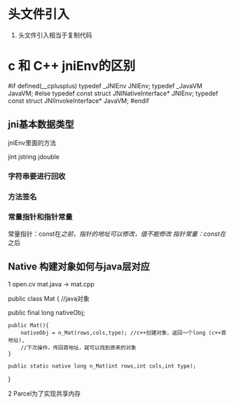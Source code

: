 
# 头文件引入

1. 头文件引入相当于复制代码

# c 和 C++ jniEnv的区别

#if defined(__cplusplus)
typedef _JNIEnv JNIEnv;
typedef _JavaVM JavaVM;
#else
typedef const struct JNINativeInterface* JNIEnv;
typedef const struct JNIInvokeInterface* JavaVM;
#endif

## jni基本数据类型 

jniEnv里面的方法

jint
jstring
jdouble

### 字符串要进行回收

### 方法签名

### 常量指针和指针常量

常量指针：const在*之前，指针的地址可以修改，值不能修改
指针常量：const在*之后

## Native 构建对象如何与java层对应

1 open.cv 
mat.java -> mat.cpp

public class Mat { //java对象

public final long nativeObj;

    public Mat(){
        nativeObj = n_Mat(rows,cols,type); //c++创建对象，返回一个long (c++首地址),
        //下次操作，传回首地址，就可以找到原来的对象
    }

    public static native long n_Mat(int rows,int cols,int type);
}

2 Parcel为了实现共享内存



